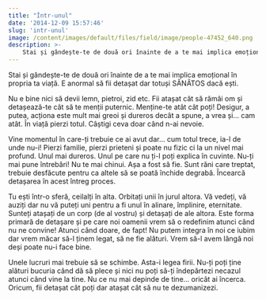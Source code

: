 ```yaml
---
title: "Într-unul"
date: '2014-12-09 15:57:46'
slug: 'intr-unul'
image: /content/images/default/files/field/image/people-47452_640.png
description: >-
    Stai și gândește-te de două ori înainte de a te mai implica emoțional în propria ta viață. E anormal să fii detașat dar totuși SĂNĂTOS dacă ești.Nu e bine nici să devii lemn, pietroi, zid etc. Fii at
---
```

<div class="kg-card-markdown"><p>Stai și gândește-te de două ori înainte de a te mai implica emoțional în propria ta viață. E anormal să fii detașat dar totuși SĂNĂTOS dacă ești.</p>
<p>Nu e bine nici să devii lemn, pietroi, zid etc. Fii atașat cât să rămâi om și detașează-te cât să te menții puternic. Menține-te atât cât poți! Desigur, a putea, acționa este mult mai greoi și dureros decât a spune, a vrea și... cam atât. În viață pierzi totul. Câștigi ceva doar când n-ai nevoie.</p>
<p>Vine momentul în care-ți trebuie ce ai avut dar... cum totul trece, ia-l de unde nu-i! Pierzi familie, pierzi prieteni și poate nu fizic ci la un nivel mai profund. Unul mai dureros. Unul pe care nu ți-l poți explica în cuvinte. Nu-ți mai pune întrebări! Nu te mai chinui. Așa a fost să fie. Sunt răni care treptat, trebuie desfăcute pentru ca altele să se poată închide degrabă. Încearcă detașarea în acest întreg proces.</p>
<p>Tu ești într-o sferă, ceilalți în alta. Orbitați unii în jurul altora. Vă vedeți, vă auziți dar nu vă puteți uni pentru a fi unul în alinare, împlinire, eternitate. Sunteți atașați de un corp (de al vostru) și detașați de ale altora. Este forma primară de detașare și pe care noi oamenii vrem să o redefinim atunci când nu ne convine! Atunci când doare, de fapt! Nu putem integra în noi ce iubim dar vrem măcar să-l ținem legat, să ne fie alături. Vrem să-l avem lângă noi deși poate nu-i face bine.</p>
<p>Unele lucruri mai trebuie să se schimbe. Asta-i legea firii. Nu-ți poți ține alături bucuria când dă să plece și nici nu poți să-ți îndepărtezi necazul atunci când vine la tine. Nu ce nu mai depinde de tine... oricât ai încerca. Oricum, fii detașat cât poți dar atașat cât să nu te dezumanizezi.</p>
<p> </p>
</div>
    